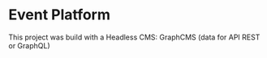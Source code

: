 # Event Platform

This project was build with a Headless CMS: GraphCMS (data for API REST or GraphQL) 